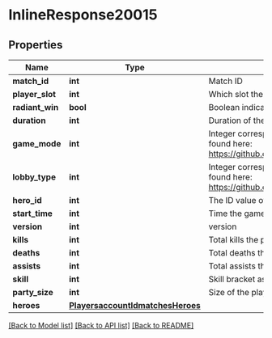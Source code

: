 # InlineResponse20015

## Properties
Name | Type | Description | Notes
------------ | ------------- | ------------- | -------------
**match_id** | **int** | Match ID | [optional] 
**player_slot** | **int** | Which slot the player is in. 0-127 are Radiant, 128-255 are Dire | [optional] 
**radiant_win** | **bool** | Boolean indicating whether Radiant won the match | [optional] 
**duration** | **int** | Duration of the game in seconds | [optional] 
**game_mode** | **int** | Integer corresponding to game mode played. List of constants can be found here: https://github.com/odota/dotaconstants/blob/master/json/game_mode.json | [optional] 
**lobby_type** | **int** | Integer corresponding to lobby type of match. List of constants can be found here: https://github.com/odota/dotaconstants/blob/master/json/lobby_type.json | [optional] 
**hero_id** | **int** | The ID value of the hero played | [optional] 
**start_time** | **int** | Time the game started in seconds since 1970 | [optional] 
**version** | **int** | version | [optional] 
**kills** | **int** | Total kills the player had at the end of the game | [optional] 
**deaths** | **int** | Total deaths the player had at the end of the game | [optional] 
**assists** | **int** | Total assists the player had at the end of the game | [optional] 
**skill** | **int** | Skill bracket assigned by Valve (Normal, High, Very High) | [optional] 
**party_size** | **int** | Size of the player&#39;s party | [optional] 
**heroes** | [**PlayersaccountIdmatchesHeroes**](PlayersaccountIdmatchesHeroes.md) |  | [optional] 

[[Back to Model list]](../README.md#documentation-for-models) [[Back to API list]](../README.md#documentation-for-api-endpoints) [[Back to README]](../README.md)


